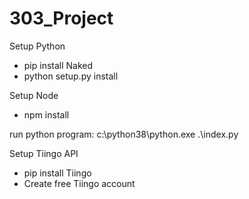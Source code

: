 # 303_Project

Setup Python
- pip install Naked
- python setup.py install

Setup Node
- npm install

run python program:  c:\python38\python.exe .\index.py

Setup Tiingo API
- pip install Tiingo
- Create free Tiingo account
